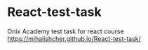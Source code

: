 # React-test-task
Onix Academy test task for react course<br>
https://mihalishcher.github.io/React-test-task/
